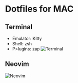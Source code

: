 # Dotfiles for MAC

## Terminal 
- Emulator: Kitty
- Shell: zsh 
- P>lugins: zap 
![Terminal](https://github.com/daschdy/DotfilesMac/blob/main/img/kitty.png?raw=true)

## Neovim
![Neovim](https://github.com/daschdy/DotfilesMac/blob/main/img/nvim.png?raw=true)

